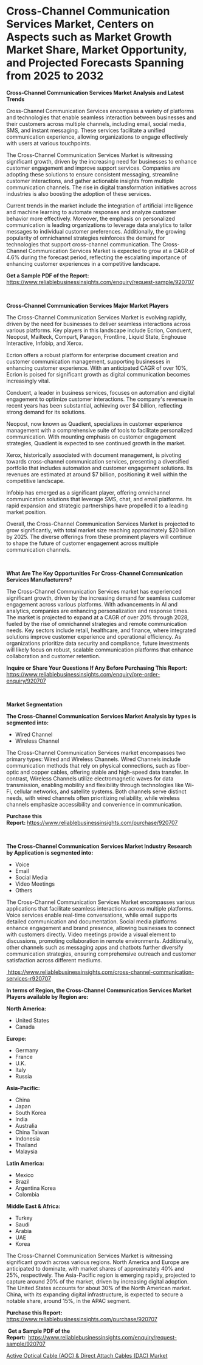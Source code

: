 <p><h1>Cross-Channel Communication Services Market, Centers on Aspects such as Market Growth Market Share, Market Opportunity, and Projected Forecasts Spanning from 2025 to 2032</h1></p><p><strong>Cross-Channel Communication Services Market Analysis and Latest Trends</strong></p>
<p><p>Cross-Channel Communication Services encompass a variety of platforms and technologies that enable seamless interaction between businesses and their customers across multiple channels, including email, social media, SMS, and instant messaging. These services facilitate a unified communication experience, allowing organizations to engage effectively with users at various touchpoints.</p><p>The Cross-Channel Communication Services Market is witnessing significant growth, driven by the increasing need for businesses to enhance customer engagement and improve support services. Companies are adopting these solutions to ensure consistent messaging, streamline customer interactions, and gather actionable insights from multiple communication channels. The rise in digital transformation initiatives across industries is also boosting the adoption of these services.</p><p>Current trends in the market include the integration of artificial intelligence and machine learning to automate responses and analyze customer behavior more effectively. Moreover, the emphasis on personalized communication is leading organizations to leverage data analytics to tailor messages to individual customer preferences. Additionally, the growing popularity of omnichannel strategies reinforces the demand for technologies that support cross-channel communication. The Cross-Channel Communication Services Market is expected to grow at a CAGR of 4.6% during the forecast period, reflecting the escalating importance of enhancing customer experiences in a competitive landscape.</p></p>
<p><strong>Get a Sample PDF of the Report:&nbsp;</strong> <a href="https://www.reliablebusinessinsights.com/enquiry/request-sample/920707?utm_campaign=2226&utm_medium=2&utm_source=Github&utm_content=ia&utm_term=15022025&utm_id=cross-channel-communication-services">https://www.reliablebusinessinsights.com/enquiry/request-sample/920707</a></p>
<p>&nbsp;</p>
<p><strong>Cross-Channel Communication Services Major Market Players</strong></p>
<p><p>The Cross-Channel Communication Services Market is evolving rapidly, driven by the need for businesses to deliver seamless interactions across various platforms. Key players in this landscape include Ecrion, Conduent, Neopost, Mailteck, Compart, Paragon, Frontline, Liquid State, Enghouse Interactive, Infobip, and Xerox.</p><p>Ecrion offers a robust platform for enterprise document creation and customer communication management, supporting businesses in enhancing customer experience. With an anticipated CAGR of over 10%, Ecrion is poised for significant growth as digital communication becomes increasingly vital.</p><p>Conduent, a leader in business services, focuses on automation and digital engagement to optimize customer interactions. The company's revenue in recent years has been substantial, achieving over $4 billion, reflecting strong demand for its solutions.</p><p>Neopost, now known as Quadient, specializes in customer experience management with a comprehensive suite of tools to facilitate personalized communication. With mounting emphasis on customer engagement strategies, Quadient is expected to see continued growth in the market.</p><p>Xerox, historically associated with document management, is pivoting towards cross-channel communication services, presenting a diversified portfolio that includes automation and customer engagement solutions. Its revenues are estimated at around $7 billion, positioning it well within the competitive landscape.</p><p>Infobip has emerged as a significant player, offering omnichannel communication solutions that leverage SMS, chat, and email platforms. Its rapid expansion and strategic partnerships have propelled it to a leading market position.</p><p>Overall, the Cross-Channel Communication Services Market is projected to grow significantly, with total market size reaching approximately $20 billion by 2025. The diverse offerings from these prominent players will continue to shape the future of customer engagement across multiple communication channels.</p></p>
<p>&nbsp;</p>
<p><strong>What Are The Key Opportunities For Cross-Channel Communication Services Manufacturers?</strong></p>
<p><p>The Cross-Channel Communication Services market has experienced significant growth, driven by the increasing demand for seamless customer engagement across various platforms. With advancements in AI and analytics, companies are enhancing personalization and response times. The market is projected to expand at a CAGR of over 20% through 2028, fueled by the rise of omnichannel strategies and remote communication needs. Key sectors include retail, healthcare, and finance, where integrated solutions improve customer experience and operational efficiency. As organizations prioritize data security and compliance, future investments will likely focus on robust, scalable communication platforms that enhance collaboration and customer retention.</p></p>
<p><strong>Inquire or Share Your Questions If Any Before Purchasing This Report:</strong> <a href="https://www.reliablebusinessinsights.com/enquiry/pre-order-enquiry/920707?utm_campaign=2226&utm_medium=2&utm_source=Github&utm_content=ia&utm_term=15022025&utm_id=cross-channel-communication-services">https://www.reliablebusinessinsights.com/enquiry/pre-order-enquiry/920707</a></p>
<p>&nbsp;</p>
<p><strong>Market Segmentation</strong></p>
<p><strong>The Cross-Channel Communication Services Market Analysis by types is segmented into:</strong></p>
<p><ul><li>Wired Channel</li><li>Wireless Channel</li></ul></p>
<p><p>The Cross-Channel Communication Services market encompasses two primary types: Wired and Wireless Channels. Wired Channels include communication methods that rely on physical connections, such as fiber-optic and copper cables, offering stable and high-speed data transfer. In contrast, Wireless Channels utilize electromagnetic waves for data transmission, enabling mobility and flexibility through technologies like Wi-Fi, cellular networks, and satellite systems. Both channels serve distinct needs, with wired channels often prioritizing reliability, while wireless channels emphasize accessibility and convenience in communication.</p></p>
<p><strong>Purchase this Report:&nbsp;</strong><a href="https://www.reliablebusinessinsights.com/purchase/920707?utm_campaign=2226&utm_medium=2&utm_source=Github&utm_content=ia&utm_term=15022025&utm_id=cross-channel-communication-services">https://www.reliablebusinessinsights.com/purchase/920707</a></p>
<p>&nbsp;</p>
<p><strong>The Cross-Channel Communication Services Market Industry Research by Application is segmented into:</strong></p>
<p><ul><li>Voice</li><li>Email</li><li>Social Media</li><li>Video Meetings</li><li>Others</li></ul></p>
<p><p>The Cross-Channel Communication Services Market encompasses various applications that facilitate seamless interactions across multiple platforms. Voice services enable real-time conversations, while email supports detailed communication and documentation. Social media platforms enhance engagement and brand presence, allowing businesses to connect with customers directly. Video meetings provide a visual element to discussions, promoting collaboration in remote environments. Additionally, other channels such as messaging apps and chatbots further diversify communication strategies, ensuring comprehensive outreach and customer satisfaction across different mediums.</p></p>
<p><a href="https://www.reliablebusinessinsights.com/cross-channel-communication-services-r920707?utm_campaign=2226&utm_medium=2&utm_source=Github&utm_content=ia&utm_term=15022025&utm_id=cross-channel-communication-services">&nbsp;https://www.reliablebusinessinsights.com/cross-channel-communication-services-r920707</a></p>
<p><strong>In terms of Region, the Cross-Channel Communication Services Market Players available by Region are:</strong></p>
<p>
    <p> <strong> North America: </strong>
        <ul>
            <li>United States</li>
            <li>Canada</li>
        </ul>
        </p> 
    <p> <strong> Europe: </strong>
        <ul>
            <li>Germany</li>
            <li>France</li>
            <li>U.K.</li>
            <li>Italy</li>
            <li>Russia</li>
        </ul>
        </p> 
    <p> <strong> Asia-Pacific: </strong>
        <ul>
            <li>China</li>
            <li>Japan</li>
            <li>South Korea</li>
            <li>India</li>
            <li>Australia</li>
            <li>China Taiwan</li>
            <li>Indonesia</li>
            <li>Thailand</li>
            <li>Malaysia</li>
        </ul>
        </p> 
    <p> <strong> Latin America: </strong>
        <ul>
            <li>Mexico</li>
            <li>Brazil</li>
            <li>Argentina Korea</li>
            <li>Colombia</li>
        </ul>
        </p> 
    <p> <strong> Middle East & Africa: </strong>
        <ul>
            <li>Turkey</li>
            <li>Saudi</li>
            <li>Arabia</li>
            <li>UAE</li>
            <li>Korea</li>
        </ul>
    </p>
    </p>
<p><p>The Cross-Channel Communication Services Market is witnessing significant growth across various regions. North America and Europe are anticipated to dominate, with market shares of approximately 40% and 25%, respectively. The Asia-Pacific region is emerging rapidly, projected to capture around 20% of the market, driven by increasing digital adoption. The United States accounts for about 30% of the North American market. China, with its expanding digital infrastructure, is expected to secure a notable share, around 15%, in the APAC segment.</p></p>
<p><strong>Purchase this Report: </strong><a href="https://www.reliablebusinessinsights.com/purchase/920707?utm_campaign=2226&utm_medium=2&utm_source=Github&utm_content=ia&utm_term=15022025&utm_id=cross-channel-communication-services">https://www.reliablebusinessinsights.com/purchase/920707</a></p>
<p>&nbsp;<strong>Get a Sample PDF of the Report:&nbsp;&nbsp;</strong><a href="https://www.reliablebusinessinsights.com/enquiry/request-sample/920707?utm_campaign=2226&utm_medium=2&utm_source=Github&utm_content=ia&utm_term=15022025&utm_id=cross-channel-communication-services">https://www.reliablebusinessinsights.com/enquiry/request-sample/920707</a></p>
<p><strong></strong></p>
<p><p><a href="https://github.com/AlisaRowe24/Market-Research-Report-List-1/blob/main/active-optical-cable-aoc-direct-attach-cables-dac-market.md?utm_campaign=2226&utm_medium=2&utm_source=Github&utm_content=ia&utm_term=15022025&utm_id=cross-channel-communication-services">Active Optical Cable (AOC) & Direct Attach Cables (DAC) Market</a></p></p>